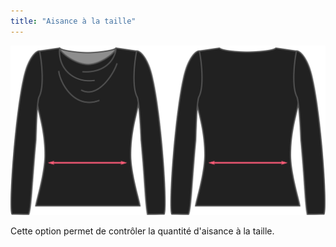 ```yaml
---
title: "Aisance à la taille"
---
```


![L'option d'assouplissement de la taille sur Diana](./waistease.svg)

Cette option permet de contrôler la quantité d'aisance à la taille.




